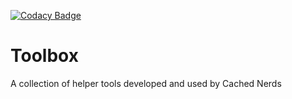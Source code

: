 [![Codacy Badge](https://api.codacy.com/project/badge/Grade/91d81612df574263b9f06c8c6c3e54ea)](https://www.codacy.com/app/danieljpeck93/Toolbox?utm_source=github.com&amp;utm_medium=referral&amp;utm_content=CachedNerds/Toolbox&amp;utm_campaign=Badge_Grade)

# Toolbox
A collection of helper tools developed and used by Cached Nerds
